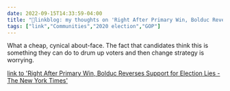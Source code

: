 ```yaml
---
date: 2022-09-15T14:33:59-04:00
title: "🔗linkblog: my thoughts on 'Right After Primary Win, Bolduc Reverses Support for Election Lies - The New York Times'"
tags: ["link","Communities","2020 election","GOP"]
---
```

What a cheap, cynical about-face. The fact that candidates think this is something they can do to drum up voters and then change strategy is worrying.
 

[link to 'Right After Primary Win, Bolduc Reverses Support for Election Lies - The New York Times'](https://www.nytimes.com/2022/09/15/us/politics/don-bolduc-nh.html)
